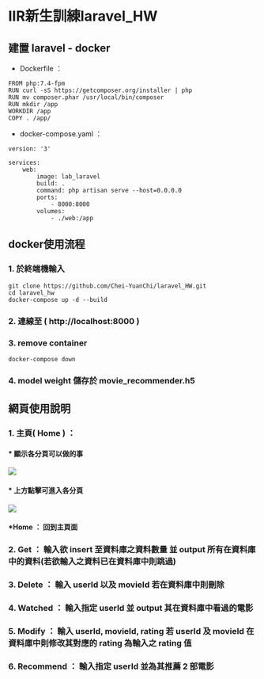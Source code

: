 # IIR新生訓練laravel_HW
## 建置 laravel - docker
* Dockerfile ：
```
FROM php:7.4-fpm
RUN curl -sS https://getcomposer.org/installer | php
RUN mv composer.phar /usr/local/bin/composer
RUN mkdir /app
WORKDIR /app
COPY . /app/
```
* docker-compose.yaml ：
```
version: '3'

services:
    web:
        image: lab_laravel
        build: .
        command: php artisan serve --host=0.0.0.0    
        ports:
            - 8000:8000
        volumes:
            - ./web:/app

```

## docker使用流程
### 1. 於終端機輸入
```
git clone https://github.com/Chei-YuanChi/laravel_HW.git
cd laravel_hw
docker-compose up -d --build
```
### 2. 連線至 ( http://localhost:8000 )
### 3. remove container
```
docker-compose down
```
### 4. model weight 儲存於 movie_recommender.h5

## 網頁使用說明
### 1. 主頁( Home ) ：
#### * 顯示各分頁可以做的事
![](https://i.imgur.com/zGI0PRw.png)

#### * 上方點擊可進入各分頁
![](https://i.imgur.com/1lDVANY.png)

#### *Home ： 回到主頁面
### 2. Get ： 輸入欲 insert 至資料庫之資料數量 並 output 所有在資料庫中的資料(若欲輸入之資料已在資料庫中則跳過)
### 3. Delete ： 輸入 userId 以及 movieId 若在資料庫中則刪除
### 4. Watched ： 輸入指定 userId 並 output 其在資料庫中看過的電影
### 5. Modify ： 輸入 userId, movieId, rating 若 userId 及 movieId 在資料庫中則修改其對應的 rating 為輸入之 rating 值
### 6. Recommend ： 輸入指定 userId 並為其推薦 2 部電影
